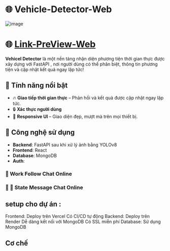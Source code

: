 # 🌐 Vehicle-Detector-Web
![image](https://github.com/user-attachments/assets/f7f7fd52-099d-4a8d-9cac-e74d7d3accc7)

# 🌐 [Link-PreView-Web](https://anhtuandev.id.vn/)

**Vehicel Detector** là một nền tảng nhận diện phương tiện thời gian thực được xây dựng với FastAPI , nơi người dùng có thể phân biệt, thông tin phương tiện và cập nhật kết quả ngay lập tức!

## 🚀 Tính năng nổi bật

- 🔥 **Giao tiếp thời gian thực** – Phản hồi và kết quả được cập nhật ngay lập tức.
- 🔒 **Xác thực người dùng**
- 📱 **Responsive UI** – Giao diện đẹp, mượt mà trên mọi thiết bị.

## 🧱 Công nghệ sử dụng

- **Backend**:  FastAPI sau khi xử lý ảnh bằng YOLOv8
- **Frontend**: React
- **Database**: MongoDB 
- **Auth**:  

### 🚀 Work Follow Chat Online


### 🚀 📝 State Message Chat Online


## setup cho dự án :
Frontend: Deploy trên Vercel
Có CI/CD tự động
Backend: Deploy trên Render
Dễ dàng kết nối với MongoDB
Có SSL miễn phí
Database: Sử dụng MongoDB


## Cơ chế

